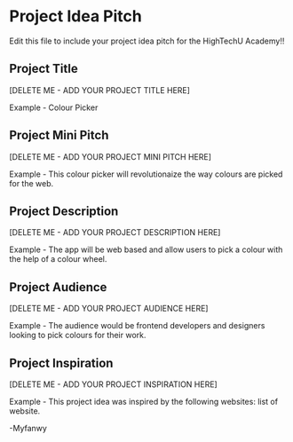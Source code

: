 # Project Idea Pitch

Edit this file to include your project idea pitch for the HighTechU Academy!!

## Project Title

[DELETE ME - ADD YOUR PROJECT TITLE HERE]

Example - Colour Picker

## Project Mini Pitch

[DELETE ME - ADD YOUR PROJECT MINI PITCH HERE]

Example - This colour picker will revolutionaize the way colours are picked for the web.

## Project Description

[DELETE ME - ADD YOUR PROJECT DESCRIPTION HERE]

Example - The app will be web based and allow users to pick a colour with the help of a colour wheel.

## Project Audience

[DELETE ME - ADD YOUR PROJECT AUDIENCE HERE]

Example - The audience would be frontend developers and designers looking to pick colours for their work.

## Project Inspiration

[DELETE ME - ADD YOUR PROJECT INSPIRATION HERE]

Example - This project idea was inspired by the following websites: list of website.

-Myfanwy

